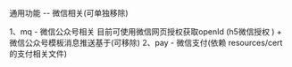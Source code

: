 通用功能 -- 微信相关(可单独移除)

1、mq -  微信公众号相关  目前可使用微信网页授权获取openId (h5微信授权 ) +  微信公众号模板消息推送基于(可移除)
2、pay - 微信支付(依赖 resources/cert 的支付相关文件)
